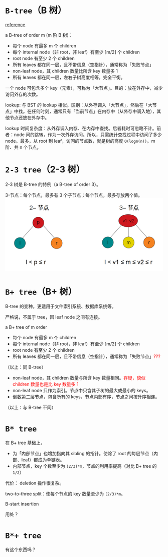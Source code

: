 
# `B-tree`（B 树）

[reference](https://github.com/wardseptember/notes/blob/master/docs/B树和B+树详解.md)

a B-tree of order m (m 阶 B 树)：
- 每个 node 有最多 m 个 children
- 每个 internal node（非 root，非 leaf）有至少 ⌈m/2⌉ 个 children
- root node 有至少 2 个 children
- 所有 leaves 都在同一层，且不带信息（空指针），通常称为「失败节点」
- non-leaf node，其 children 数量比所含 key 数量多 1
- 所有 leaves 都在同一层，左右子树高度相等，完全平衡。

一个 node 可包含多个 key（元素），可称为「大节点」。目的：放在外存中，减少访问外存的次数。

lookup: 与 BST 的 lookup 相似。区别：从外存调入「大节点」，然后在「大节点」中找。在任何时刻，通常只有「当前节点」在内存中（从外存中调入地），其他节点还放在外存中。

lookup 时间复杂度：从外存调入内存、在内存中查找。后者耗时可忽略不计。前者：node 间的跳转，作为一次外存访问。所以，只需统计查找过程中访问了多少 node。最多，从 root 到 leaf，访问的节点数，就是树的高度 `O(logm(n))`。m 阶、共 n 个节点。

# `2-3 tree`（2-3 树）

2-3 树是 B-tree 的特例（a B-tree of order 3）。

3-节点：每个节点，最多有 3 个子节点；每个节点，最多存放两个值。
![pics](pics/2-3-tree-nodes.png)

# `B+ tree`（B+ 树）

B-tree 的变种。更适用于文件索引系统、数据库系统等。

严格说，不属于 tree，因 leaf node 之间有连接。

a B+ tree of m order
- 每个 node 有最多 m 个 children
- 每个 internal node（非 root，非 leaf）有至少 ⌈m/2⌉ 个 children
- root node 有至少 2 个 children
- 所有 leaves 都在同一层，且不带信息（空指针），通常称为「失败节点」<font color="red">???</font>

（以上：同 B-tree）

- non-leaf node，其 children 数量与所含 key 数量相同。<font color=red>存疑，貌似 children 数量也是比 key 数量多 1</font>
- non-leaf node 只作为索引。节点中只含其子树的最大或最小的 keys。
- 倒数第二层节点，包含所有的 keys，节点内部有序，节点之间按升序相连。

（以上：与 B-tree 不同）

# `B* tree`

在 B+ tree 基础上，
- 为「内部节点」也增加指向其 sibling 的指针。使除了 root 的每层节点（内部、leaf）都成为单链表。
- 内部节点，key 个数至少为 `(2/3)*m`，节点的利用率提高（对比 B+ tree 的 `1/2`）

代价：
deletion 操作很复杂。

two-to-three split：使每个节点的 key 数量至少为 `(2/3)*m`。

B-start insertion

用处？

# `B*+ tree`

有这个东西吗？